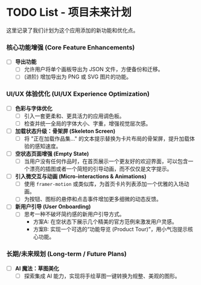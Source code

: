 # TODO List - 项目未来计划

这里记录了我们计划为这个应用添加的新功能和优化点。

### 核心功能增强 (Core Feature Enhancements)

- [ ] **导出功能**
  - [ ] 允许用户将单个画板导出为 JSON 文件，方便备份和迁移。
  - [ ] (进阶) 增加导出为 PNG 或 SVG 图片的功能。

### UI/UX 体验优化 (UI/UX Experience Optimization)

- [ ] **色彩与字体优化**
  - [ ] 引入一套更柔和、更具活力的应用调色板。
  - [ ] 检查并统一全局的字体大小、字重，增强视觉层次感。

- [ ] **加载状态升级：骨架屏 (Skeleton Screen)**
  - [ ] 将 "正在加载作品集..." 的文本提示替换为卡片布局的骨架屏，提升加载体验的感知速度。

- [ ] **空状态页面增强 (Empty State)**
  - [ ] 当用户没有任何作品时，在首页展示一个更友好的欢迎界面，可以包含一个漂亮的插图或者一个简短的引导动画，而不仅仅是文字提示。

- [ ] **引入微交互与动画 (Micro-interactions & Animations)**
  - [ ] 使用 `framer-motion` 或类似库，为首页卡片列表添加一个优雅的入场动画。
  - [ ] 为按钮、图标的悬停和点击事件增加更多细微的动态反馈。

- [ ] **新用户引导 (User Onboarding)**
  - [ ] 思考一种不破坏简约感的新用户引导方式。
    - 方案A: 在空状态下展示几个精美的官方范例来激发用户灵感。
    - 方案B: 实现一个可选的“功能导览 (Product Tour)”，用小气泡提示核心功能。

### 长期/未来规划 (Long-term / Future Plans)

- [ ] **AI 魔法：草图美化**
  - [ ] 探索集成 AI 能力，实现将手绘草图一键转换为规整、美观的图形。